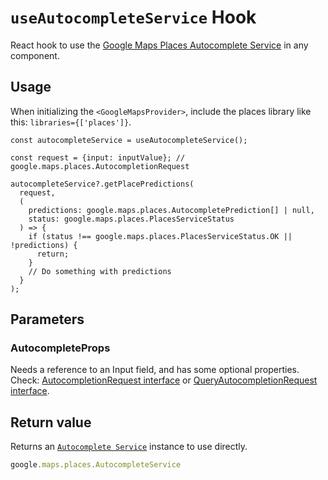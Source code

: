 # `useAutocompleteService` Hook

React hook to use the [Google Maps Places Autocomplete Service](https://developers.google.com/maps/documentation/javascript/reference/places-autocomplete-service) in any component.

## Usage

When initializing the `<GoogleMapsProvider>`, include the places library like this: `libraries={['places']}`.

```tsx
const autocompleteService = useAutocompleteService();

const request = {input: inputValue}; // google.maps.places.AutocompletionRequest

autocompleteService?.getPlacePredictions(
  request,
  (
    predictions: google.maps.places.AutocompletePrediction[] | null,
    status: google.maps.places.PlacesServiceStatus
  ) => {
    if (status !== google.maps.places.PlacesServiceStatus.OK || !predictions) {
      return;
    }
    // Do something with predictions
  }
);
```

## Parameters

### AutocompleteProps

Needs a reference to an Input field, and has some optional properties. Check: [AutocompletionRequest interface](https://developers.google.com/maps/documentation/javascript/reference/places-autocomplete-service#AutocompletionRequest) or [QueryAutocompletionRequest interface](https://developers.google.com/maps/documentation/javascript/reference/places-autocomplete-service#QueryAutocompletionRequest).

## Return value

Returns an [`Autocomplete Service`](https://developers.google.com/maps/documentation/javascript/reference/places-autocomplete-service) instance to use directly.

```TypeScript
google.maps.places.AutocompleteService
```